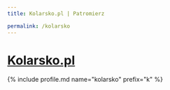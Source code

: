 ```yaml
---
title: Kolarsko.pl | Patromierz

permalink: /kolarsko
---
```


# [Kolarsko.pl](https://patronite.pl/kolarsko)

{% include profile.md name="kolarsko" prefix="k" %}
